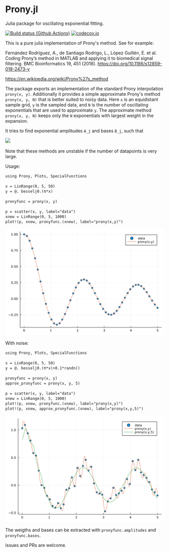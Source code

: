 
# Prony.jl
Julia package for oscillating exponential fitting.

[![Build status (Github Actions)](https://github.com/IlianPihlajamaa/Prony.jl/workflows/CI/badge.svg)](https://github.com/IlianPihlajamaa/Prony.jl/actions)
[![codecov.io](http://codecov.io/github/IlianPihlajamaa/Prony.jl/coverage.svg?branch=main)](http://codecov.io/github/IlianPihlajamaa/Prony.jl?branch=main)

This is a pure julia implementation of Prony's method. See for example:

Fernández Rodríguez, A., de Santiago Rodrigo, L., López Guillén, E. et al. Coding Prony’s method in MATLAB and applying it to biomedical signal filtering. BMC Bioinformatics 19, 451 (2018). https://doi.org/10.1186/s12859-018-2473-y

https://en.wikipedia.org/wiki/Prony%27s_method

The package exports an implementation of the standard Prony interpolation `prony(x, y)`. Additionally it provides a simple approximate Prony's method `prony(x, y, N)` that is better suited to noisy data. Here `x` is an equidistant sample grid, `y` is the sampled data, and `N` is the number of oscillating exponentials that are used to approximate `y`. The approximate method `prony(x, y, N)` keeps only the `N` exponentials with largest weight in the expansion.

It tries to find exponential amplitudes `A_j` and bases `B_j`, such that

<img src="https://render.githubusercontent.com/render/math?math=y_i\approx \sum_{j=1}^{N} A_jB_j^(i-1)">

Note that these methods are unstable if the number of datapoints is very large.

Usage:

```
using Prony, Plots, SpecialFunctions

x = LinRange(0, 5, 50)
y = @. besselj0.(π*x)

pronyfunc = prony(x, y)

p = scatter(x, y, label="data")
xnew = LinRange(0, 5, 1000)
plot!(p, xnew, pronyfunc.(xnew), label="prony(x,y)")
```

![Example Plot](prony_no_noise.png)

With noise:


```
using Prony, Plots, SpecialFunctions

x = LinRange(0, 5, 50)
y = @. besselj0.(π*x)+0.1*randn() 

pronyfunc = prony(x, y)
approx_pronyfunc = prony(x, y, 5)

p = scatter(x, y, label="data")
xnew = LinRange(0, 5, 1000)
plot!(p, xnew, pronyfunc.(xnew), label="prony(x,y)")
plot!(p, xnew, approx_pronyfunc.(xnew), label="prony(x,y,5)")
```

![Example Plot](prony.png)

The weigths and bases can be extracted with `pronyfunc.amplitudes` and `pronyfunc.bases`.

Issues and PRs are welcome.